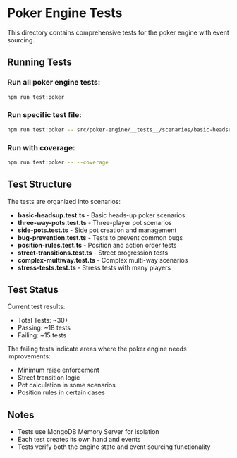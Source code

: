# Poker Engine Tests

This directory contains comprehensive tests for the poker engine with event sourcing.

## Running Tests

### Run all poker engine tests:
```bash
npm run test:poker
```

### Run specific test file:
```bash
npm run test:poker -- src/poker-engine/__tests__/scenarios/basic-headsup.test.ts
```

### Run with coverage:
```bash
npm run test:poker -- --coverage
```

## Test Structure

The tests are organized into scenarios:

- **basic-headsup.test.ts** - Basic heads-up poker scenarios
- **three-way-pots.test.ts** - Three-player pot scenarios
- **side-pots.test.ts** - Side pot creation and management
- **bug-prevention.test.ts** - Tests to prevent common bugs
- **position-rules.test.ts** - Position and action order tests
- **street-transitions.test.ts** - Street progression tests
- **complex-multiway.test.ts** - Complex multi-way scenarios
- **stress-tests.test.ts** - Stress tests with many players

## Test Status

Current test results:
- Total Tests: ~30+
- Passing: ~18 tests
- Failing: ~15 tests

The failing tests indicate areas where the poker engine needs improvements:
- Minimum raise enforcement
- Street transition logic
- Pot calculation in some scenarios
- Position rules in certain cases

## Notes

- Tests use MongoDB Memory Server for isolation
- Each test creates its own hand and events
- Tests verify both the engine state and event sourcing functionality